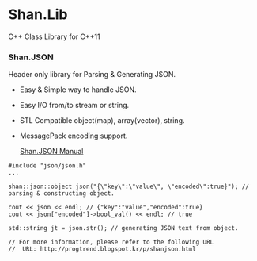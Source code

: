 # Shan.Lib
C++ Class Library for C++11

### Shan.JSON
 Header only library for Parsing & Generating JSON.<br/>
 - Easy & Simple way to handle JSON.
 - Easy I/O from/to stream or string.
 - STL Compatible object(map), array(vector), string.
 - MessagePack encoding support.

    [Shan.JSON Manual](http://progtrend.blogspot.kr/p/shanjson.html)

<pre><code>#include "json/json.h"
...

shan::json::object json("{\"key\":\"value\", \"encoded\":true}"); // parsing & constructing object.

cout << json << endl; // {"key":"value","encoded":true}
cout << json["encoded"]->bool_val() << endl; // true

std::string jt = json.str(); // generating JSON text from object.

// For more information, please refer to the following URL
//  URL: http://progtrend.blogspot.kr/p/shanjson.html
</code></pre>